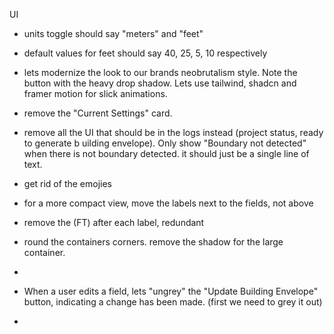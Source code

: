 UI
- units toggle should say "meters" and "feet"
- default values for feet should say 40, 25, 5, 10 respectively
- lets modernize the look to our brands neobrutalism style. Note the button with the heavy drop shadow. Lets use tailwind, shadcn and framer motion for slick animations. 
- remove the "Current Settings" card. 
- remove all the UI that should be in the logs instead (project status, ready to generate b uilding envelope). Only show "Boundary not detected" when there is not boundary detected. it should just be a single line of text.
- get rid of the emojies
- for a more compact view, move the labels next to the fields, not above
- remove the (FT) after each label, redundant
- round the containers corners. remove the shadow for the large container. 
-

- When a user edits a field, lets "ungrey" the "Update Building Envelope" button, indicating a change has been made. (first we need to grey it out)
-